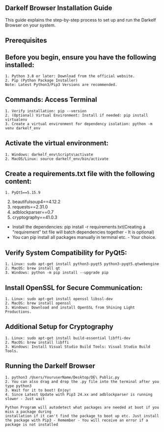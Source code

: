 ## Darkelf Browser Installation Guide

This guide explains the step-by-step process to set up and run the Darkelf Browser on your system.

## Prerequisites

## Before you begin, ensure you have the following installed:
	1. Python 3.8 or later: Download from the official website.
	2. Pip (Python Package Installer)
 	Note: Latest Python3/Pip3 Versions are recommended.
 
 ## Commands: Access Terminal
	1. Verify installation: pip --version
	2. (Optional) Virtual Environment: Install if needed: pip install virtualenv
	3. Create a virtual environment for dependency isolation: python -m venv darkelf_env

## Activate the virtual environment:
	1. Windows: darkelf_env\Scripts\activate
	2. MacOS/Linux: source darkelf_env/bin/activate

## Create a requirements.txt file with the following content:
	1. PyQt5==5.15.9
 2. beautifulsoup4==4.12.2
 3. requests==2.31.0
 4. adblockparser==0.7
 5. cryptography==41.0.3

 - Install the dependencies: pip install -r requirements.txt(Creating a "requirement" txt file will batch dependencies together - It is optional)
 - You can pip install all packages manually in terminal etc. - Your choice.

## Verify System Compatibility for PyQt5:
	1. Linux: sudo apt-get install python3-pyqt5 python3-pyqt5.qtwebengine
 	2. MacOS: brew install qt
	3. Windows: python -m pip install --upgrade pip

## Install OpenSSL for Secure Communication:
	1. Linux: sudo apt-get install openssl libssl-dev
 	2. MacOS: brew install openssl
  	3. Windows: Download and install OpenSSL from Shining Light Productions.

## Additional Setup for Cryptography
	1. Linux: sudo apt-get install build-essential libffi-dev
 	2. MacOS: brew install libffi
  	3. Windows: Install Visual Studio Build Tools: Visual Studio Build Tools.

## Running the Darkelf Browser
	1. python3 /Users/YouruserName/Desktop/DE\ Public.py
 	2. You can also drag and drop the .py file into the terminal after you type python3
  	3. Wait for it to boot! Enjoy!
   	4. Since Latest Update with Pip3 24.xx and adblockparser is running slower - Just wait 

    Python Program will autodetect what packages are needed at boot if you miss a package during 
    installation if it can't find the package to boot up etc. Just install the package with Pip3 - Remember - You will receive an error if a package is not installed 
 
 
